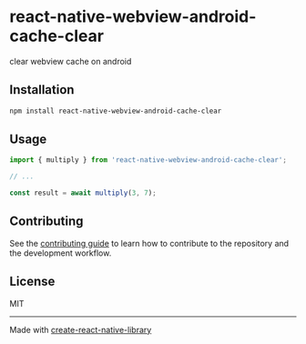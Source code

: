 # react-native-webview-android-cache-clear

clear webview cache on android

## Installation

```sh
npm install react-native-webview-android-cache-clear
```

## Usage


```js
import { multiply } from 'react-native-webview-android-cache-clear';

// ...

const result = await multiply(3, 7);
```


## Contributing

See the [contributing guide](CONTRIBUTING.md) to learn how to contribute to the repository and the development workflow.

## License

MIT

---

Made with [create-react-native-library](https://github.com/callstack/react-native-builder-bob)
